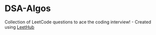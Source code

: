 # DSA-Algos
Collection of LeetCode questions to ace the coding interview! - Created using [LeetHub](https://github.com/QasimWani/LeetHub)
